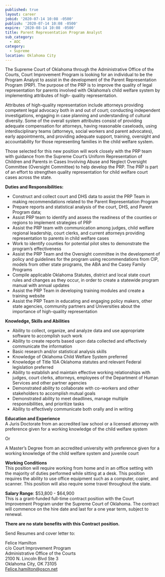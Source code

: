 ```yaml
---
published: true
layout: career
jobid: '2020-07-14 10:08 -0500'
publish: '2020-07-14 10:08 -0500'
expire: '2020-08-14 10:08 -0500'
title: Parent Representation Program Analyst
sub_category:
  - AOC
category:
  - Supreme
location: Oklahoma City
---
```

The Supreme Court of Oklahoma through the Administrative Office of the Courts, Court Improvement Program is looking for an individual to be the Program Analyst to assist in the development of the Parent Representation Program (PRP).  The purpose of the PRP is to improve the quality of legal representation for parents involved with Oklahoma’s child welfare system by implementing attributes of high- quality representation.

Attributes of high-quality representation include attorneys providing competent legal advocacy both in and out of court; conducting independent investigations, engaging in case planning and understanding of cultural diversity. Some of the overall system attributes consist of providing adequate compensation for attorneys, having reasonable caseloads, using interdisciplinary teams (attorneys, social workers and parent advocates), early appointments, and providing adequate support, training, oversight and accountability for those representing families in the child welfare system.

Those selected for this new position will work closely with the PRP team with guidance from the Supreme Court’s Uniform Representation of Children and Parents in Cases Involving Abuse and Neglect Oversight Committee (Oversight Committee) to help develop the PRP.  The PRP is part of an effort to strengthen quality representation for child welfare court cases across the state.

**Duties and Responsibilities:**  
- Construct and collect court and DHS data to assist the PRP Team in making recommendations related to the Parent Representation Program
- Prepare reports and statistical analysis of the court, DHS, and Parent Program data;
- Assist PRP team to identify and assess the readiness of the counties or regions to implement strategies of PRP
- Assist the PRP team with communication among judges, child welfare regional leadership, court clerks, and current attorneys providing representation to parents in child welfare cases  
- Work to identify counties for potential pilot sites to demonstrate the program’s effectiveness 
- Assist the PRP Team and the Oversight committee in the development of policy and guidelines for the program using recommendations from CIP, models from other state programs, the ABA  and the Casey Family Programs
- Compile applicable Oklahoma Statutes, district and local state court rules and changes as they occur, in order to create a statewide program manual with annual updates 
- Assist the PRP Team in developing training modules and create a training website
- Assist the PRP Team in educating and engaging policy makers, other state agencies, community partners and Universities about the importance of high-quality representation

**Knowledge, Skills and Abilities**   
- Ability to collect, organize, and analyze data and use appropriate software to accomplish such work
- Ability to create reports based upon data collected and effectively communicate the information
- Basic research and/or statistical analysis skills 
- Knowledge of Oklahoma Child Welfare System preferred
- Knowledge of Title 10A Oklahoma statutes and relevant Federal legislation preferred
- Ability to establish and maintain effective working relationships with judges, court clerks, attorneys, employees of the Department of Human Services and other partner agencies 
- Demonstrated ability to collaborate with co-workers and other stakeholders to accomplish mutual goals
- Demonstrated ability to meet deadlines, manage multiple responsibilities, and prioritize tasks
- Ability to effectively communicate both orally and in writing

**Education and Experience**  
A Juris Doctorate from an accredited law school or a licensed attorney with preference given for a working knowledge of the child welfare system 

Or

A Master’s Degree from an accredited university with preference given for a working knowledge of the child welfare system and juvenile court

**Working Conditions**   
This position will require working from home and in an office setting with the majority of duties  performed while sitting at a desk.  This position requires the ability to use office equipment such as a computer, copier, and scanner.  This position will also require some travel throughout the state. 

**Salary Range**: $53,800 - $64,900  
This is a grant-funded full-time contract position with the Court Improvement Program under the Supreme Court of Oklahoma.  The contract will commence on the hire date and last for a one year term, subject to renewal.  

**There are no state benefits with this Contract position.**


Send Resumes and cover letter to:

Felice Hamilton  
c/o Court Improvement Program  
Administrative Office of the Courts  
2100 N. Lincoln Blvd Ste 3  
Oklahoma City, OK 73105  
[Felice.hamilton@oscn.net](mailto:Felice.hamilton@oscn.net) 
